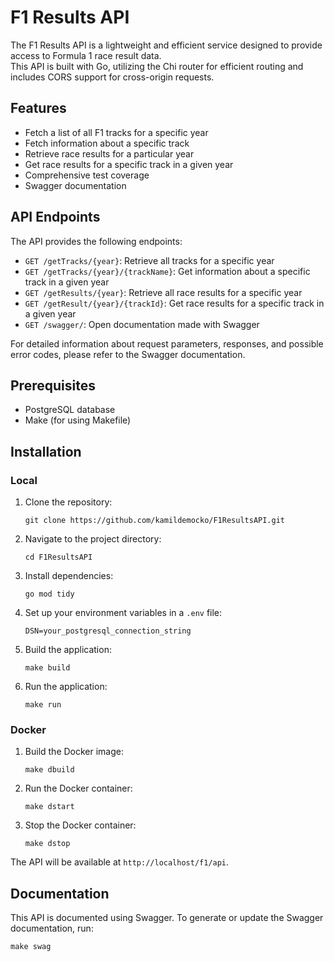 # F1 Results API

The F1 Results API is a lightweight and efficient service designed to provide access to Formula 1 race result data.  
This API is built with Go, utilizing the Chi router for efficient routing and includes CORS support for cross-origin requests.

## Features

- Fetch a list of all F1 tracks for a specific year
- Fetch information about a specific track
- Retrieve race results for a particular year
- Get race results for a specific track in a given year
- Comprehensive test coverage
- Swagger documentation

## API Endpoints

The API provides the following endpoints:

- `GET /getTracks/{year}`: Retrieve all tracks for a specific year
- `GET /getTracks/{year}/{trackName}`: Get information about a specific track in a given year
- `GET /getResults/{year}`: Retrieve all race results for a specific year
- `GET /getResult/{year}/{trackId}`: Get race results for a specific track in a given year
- `GET /swagger/`: Open documentation made with Swagger

For detailed information about request parameters, responses, and possible error codes, please refer to the Swagger documentation.

## Prerequisites

- PostgreSQL database
- Make (for using Makefile)

## Installation

### Local

1. Clone the repository:
   ```
   git clone https://github.com/kamildemocko/F1ResultsAPI.git
   ```

2. Navigate to the project directory:
   ```
   cd F1ResultsAPI
   ```

3. Install dependencies:
   ```
   go mod tidy
   ```

4. Set up your environment variables in a `.env` file:
   ```
   DSN=your_postgresql_connection_string
   ```

5. Build the application:
   ```
   make build
   ```

6. Run the application:
   ```
   make run
   ```

### Docker

1. Build the Docker image:
   ```
   make dbuild
   ```

2. Run the Docker container:
   ```
   make dstart
   ```

3. Stop the Docker container:
   ```
   make dstop
   ```


The API will be available at `http://localhost/f1/api`.

## Documentation

This API is documented using Swagger. To generate or update the Swagger documentation, run:

```
make swag
```